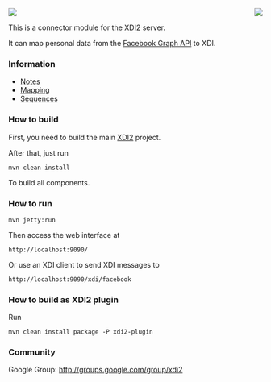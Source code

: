 <a href="http://projectdanube.org/" target="_blank"><img src="http://peacekeeper.github.com/xdi2/images/projectdanube_logo.png" align="right"></a>
<img src="http://peacekeeper.github.com/xdi2/images/logo64.png"><br>

This is a connector module for the [XDI2](http://github.com/peacekeeper/xdi2) server.

It can map personal data from the [Facebook Graph API](https://developers.facebook.com/docs/reference/api/) to XDI. 

### Information

* [Notes](https://github.com/peacekeeper/xdi2-connector-facebook/wiki/Notes)
* [Mapping](https://github.com/peacekeeper/xdi2-connector-facebook/wiki/Mapping)
* [Sequences](https://github.com/peacekeeper/xdi2-connector-facebook/wiki/Sequences)

### How to build

First, you need to build the main [XDI2](http://github.com/peacekeeper/xdi2) project.

After that, just run

    mvn clean install

To build all components.

### How to run

    mvn jetty:run

Then access the web interface at

	http://localhost:9090/

Or use an XDI client to send XDI messages to

    http://localhost:9090/xdi/facebook

### How to build as XDI2 plugin

Run

    mvn clean install package -P xdi2-plugin

### Community

Google Group: http://groups.google.com/group/xdi2
